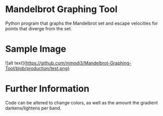 # Mandelbrot Graphing Tool
Python program that graphs the Mandelbrot set and escape velocities for points that diverge from the set.

# Sample Image
![alt text]{https://github.com/mmodi3/Mandelbrot-Graphing-Tool/blob/production/test.png}

# Further Information
Code can be altered to change colors, as well as the amount the gradient darkens/lightens per band.

